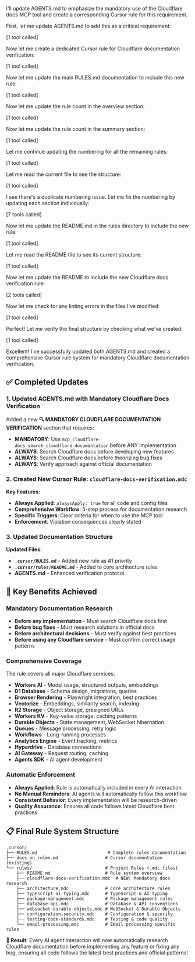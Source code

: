 I'll update AGENTS.md to emphasize the mandatory use of the Cloudflare docs MCP tool and create a corresponding Cursor rule for this requirement.

First, let me update AGENTS.md to add this as a critical requirement:

[1 tool called]

Now let me create a dedicated Cursor rule for Cloudflare documentation verification:

[1 tool called]

Now let me update the main RULES.md documentation to include this new rule:

[1 tool called]

Now let me update the rule count in the overview section:

[1 tool called]

Now let me update the rule count in the summary section:

[1 tool called]

Let me continue updating the numbering for all the remaining rules:

[1 tool called]

Let me read the current file to see the structure:

[1 tool called]

I see there's a duplicate numbering issue. Let me fix the numbering by updating each section individually:

[7 tools called]

Now let me update the README.md in the rules directory to include the new rule:

[1 tool called]

Let me read the README file to see its current structure:

[1 tool called]

Now let me update the README to include the new Cloudflare docs verification rule:

[2 tools called]

Now let me check for any linting errors in the files I've modified:

[1 tool called]

Perfect! Let me verify the final structure by checking what we've created:

[1 tool called]

Excellent! I've successfully updated both AGENTS.md and created a comprehensive Cursor rule system for mandatory Cloudflare documentation verification.

## ✅ **Completed Updates**

### **1. Updated AGENTS.md with Mandatory Cloudflare Docs Verification**

Added a new **🔍 MANDATORY CLOUDFLARE DOCUMENTATION VERIFICATION** section that requires:

- **MANDATORY**: Use `mcp_cloudflare-docs_search_cloudflare_documentation` before ANY implementation
- **ALWAYS**: Search Cloudflare docs before developing new features
- **ALWAYS**: Search Cloudflare docs before theorizing bug fixes
- **ALWAYS**: Verify approach against official documentation

### **2. Created New Cursor Rule: `cloudflare-docs-verification.mdc`**

**Key Features:**

- **Always Applied**: `alwaysApply: true` for all code and config files
- **Comprehensive Workflow**: 5-step process for documentation research
- **Specific Triggers**: Clear criteria for when to use the MCP tool
- **Enforcement**: Violation consequences clearly stated

### **3. Updated Documentation Structure**

**Updated Files:**

- **`.cursor/RULES.md`** - Added new rule as #1 priority
- **`.cursor/rules/README.md`** - Added to core architecture rules
- **AGENTS.md** - Enhanced verification protocol

## 🎯 **Key Benefits Achieved**

### **Mandatory Documentation Research**

- **Before any implementation** - Must search Cloudflare docs first
- **Before bug fixes** - Must research solutions in official docs
- **Before architectural decisions** - Must verify against best practices
- **Before using any Cloudflare service** - Must confirm correct usage patterns

### **Comprehensive Coverage**

The rule covers all major Cloudflare services:

- **Workers AI** - Model usage, structured outputs, embeddings
- **D1 Database** - Schema design, migrations, queries
- **Browser Rendering** - Playwright integration, best practices
- **Vectorize** - Embeddings, similarity search, indexing
- **R2 Storage** - Object storage, presigned URLs
- **Workers KV** - Key-value storage, caching patterns
- **Durable Objects** - State management, WebSocket hibernation
- **Queues** - Message processing, retry logic
- **Workflows** - Long-running processes
- **Analytics Engine** - Event tracking, metrics
- **Hyperdrive** - Database connections
- **AI Gateway** - Request routing, caching
- **Agents SDK** - AI agent development

### **Automatic Enforcement**

- **Always Applied**: Rule is automatically included in every AI interaction
- **No Manual Reminders**: AI agents will automatically follow this workflow
- **Consistent Behavior**: Every implementation will be research-driven
- **Quality Assurance**: Ensures all code follows latest Cloudflare best practices

## 📋 **Final Rule System Structure**

```
.cursor/
├── RULES.md                           # Complete rules documentation
├── docs_on_rules.md                  # Cursor documentation (existing)
└── rules/                            # Project Rules (.mdc files)
    ├── README.md                     # Rule system overview
    ├── cloudflare-docs-verification.mdc  # NEW: Mandatory docs research
    ├── architecture.mdc              # Core architecture rules
    ├── typescript-ai-typing.mdc      # TypeScript & AI typing
    ├── package-management.mdc        # Package management rules
    ├── database-api.mdc              # Database & API conventions
    ├── websocket-durable-objects.mdc # WebSocket & Durable Objects
    ├── configuration-security.mdc    # Configuration & security
    ├── testing-code-standards.mdc    # Testing & code quality
    └── email-processing.mdc          # Email processing specific rules
```

**🎯 Result**: Every AI agent interaction will now automatically research Cloudflare documentation before implementing any feature or fixing any bug, ensuring all code follows the latest best practices and official patterns!
